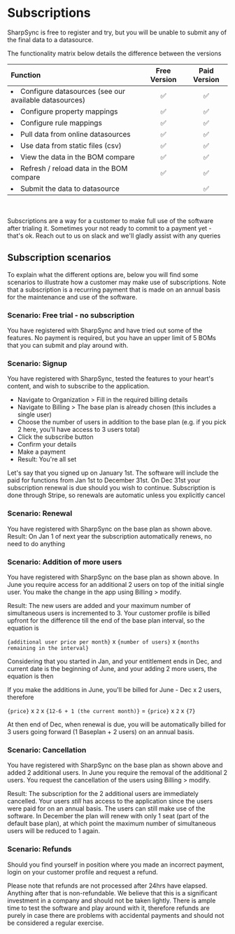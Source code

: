 # Subscriptions
SharpSync is free to register and try, but you will be unable to submit any of the final data to a datasource.

The functionality matrix below details the difference between the versions

|Function|Free Version|Paid Version|
|:--|:--:|:--:|
| <li>Configure datasources (see our available datasources)|:white_check_mark:|:white_check_mark:|
| <li>Configure property mappings| :white_check_mark: |:white_check_mark:|
| <li>Configure rule mappings|:white_check_mark:|:white_check_mark:|
| <li>Pull data from online datasources|:white_check_mark:|:white_check_mark:|
| <li>Use data from static files (csv)|:white_check_mark:|:white_check_mark:|
| <li>View the data in the BOM compare |:white_check_mark:|:white_check_mark:|
| <li>Refresh / reload data in the BOM compare |:white_check_mark:|:white_check_mark:|
| <li> Submit the data to datasource|  |:white_check_mark:|

<br/><br/>
Subscriptions are a way for a customer to make full use of the software after trialing it. Sometimes your not ready to commit to a payment yet - that's ok. Reach out to us on slack and we'll gladly assist with any queries

## Subscription scenarios

To explain what the different options are, below you will find some scenarios to illustrate how a customer may make use of subscriptions. Note that a subscription is a recurring payment that is made on an annual basis for the maintenance and use of the software.

### Scenario: Free trial - no subscription
You have registered with SharpSync and have tried out some of the features. No payment is required, but you have an upper limit of 5 BOMs that you can submit and play around with.

### Scenario: Signup
You have registered with SharpSync, tested the features to your heart's content, and wish to subscribe to the application.
* Navigate to Organization > Fill in the required billing details
* Navigate to Billing > The base plan is already chosen (this includes a single user)
* Choose the number of users in addition to the base plan (e.g. if you pick 2 here, you'll have access to 3 users total)
* Click the subscribe button
* Confirm your details
* Make a payment
* Result: You're all set 

Let's say that you signed up on January 1st. The software will include the paid for functions from Jan 1st to December 31st. On Dec 31st your subscription renewal is due should you wish to continue. Subscription is done through Stripe, so renewals are automatic unless you explicitly cancel
 

### Scenario:  Renewal
You have registered with SharpSync on the base plan as shown above.
Result: On Jan 1 of next year the subscription automatically renews, no need to do anything

###  Scenario: Addition of more users
You have registered with SharpSync on the base plan as shown above.
In June you require access for an additional 2 users on top of the initial single user. You make the change in the app using Billing > modify.

Result: The new users are added and your maximum number of simultaneous users is incremented to 3. Your customer profile is billed upfront for the difference till the end of the base plan interval, so the equation is

`{additional user price per month}` x `{number of users}` x `{months remaining in the interval}`

Considering that you started in Jan,  and your entitlement ends in Dec, and current date is the beginning of June, and your adding 2 more users, the equation is then

If you make the additions in June, you'll be billed for June - Dec x 2 users, therefore

`{price}` x `2` x `{12-6 + 1 (the current month)}` =  `{price}` x `2` x `{7}` 

At then end of Dec, when renewal is due, you will be automatically billed for 3 users going forward (1 Baseplan + 2 users) on an annual basis.

### Scenario: Cancellation
You have registered with SharpSync on the base plan as shown above and added 2 additional users.
In June you require the removal of the additional 2 users.
You request the cancellation of the users using Billing > modify.

Result: The subscription for the 2 additional users are immediately cancelled. Your users _still_ has access to the application since the users were paid for on an annual basis. The users can still make use of the software. In December the plan will renew with only 1 seat (part of the default base plan), at which point the maximum number of simultaneous users will be reduced to 1 again.

### Scenario: Refunds
Should you find yourself in position where you made an incorrect payment, login on your customer profile and request a refund.

Please note that refunds are not processed after 24hrs have elapsed. Anything after that is non-refundable. We believe that this is a significant investment in a company and should not be taken lightly. There is ample time to test the software and play around with it, therefore refunds are purely in case there are problems with accidental payments and should not be considered a regular exercise.

